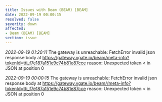 ```yaml
---
title: Issues with Beam (BEAM) [BEAM]
date: 2022-09-19 00:00:15
resolved: false
severity: down
affected:
- Beam (BEAM) [BEAM]
section: issue
---
```


*2022-09-19 01:20:11* The gateway is unreachable: FetchError invalid json response body at https://gateway.vgate.io/beam/meta-info?tokenId=tti_f7e187a151e9c74b81e87cce reason: Unexpected token < in JSON at position 0

*2022-09-19 00:00:15* The gateway is unreachable: FetchError invalid json response body at https://gateway.vgate.io/beam//meta-info?tokenId=tti_f7e187a151e9c74b81e87cce reason: Unexpected token < in JSON at position 0